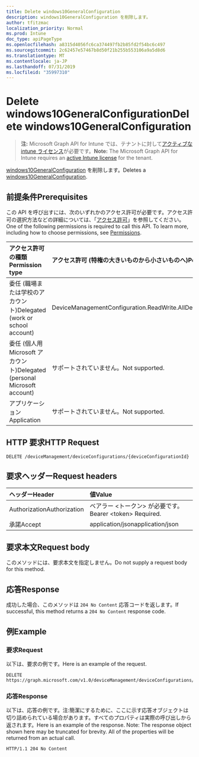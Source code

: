 ```yaml
---
title: Delete windows10GeneralConfiguration
description: windows10GeneralConfiguration を削除します。
author: tfitzmac
localization_priority: Normal
ms.prod: Intune
doc_type: apiPageType
ms.openlocfilehash: a8315d4056fc6ca374497fb2b85fd2f54bc6c497
ms.sourcegitcommit: 2c62457e57467b8d50f21b255b553106a9a5d8d6
ms.translationtype: MT
ms.contentlocale: ja-JP
ms.lasthandoff: 07/31/2019
ms.locfileid: "35997310"
---
```

# <a name="delete-windows10generalconfiguration"></a><span data-ttu-id="d5019-103">Delete windows10GeneralConfiguration</span><span class="sxs-lookup"><span data-stu-id="d5019-103">Delete windows10GeneralConfiguration</span></span>

> <span data-ttu-id="d5019-104">**注:** Microsoft Graph API for Intune では、テナントに対して[アクティブな intune ライセンス](https://go.microsoft.com/fwlink/?linkid=839381)が必要です。</span><span class="sxs-lookup"><span data-stu-id="d5019-104">**Note:** The Microsoft Graph API for Intune requires an [active Intune license](https://go.microsoft.com/fwlink/?linkid=839381) for the tenant.</span></span>

<span data-ttu-id="d5019-105">[windows10GeneralConfiguration](../resources/intune-deviceconfig-windows10generalconfiguration.md) を削除します。</span><span class="sxs-lookup"><span data-stu-id="d5019-105">Deletes a [windows10GeneralConfiguration](../resources/intune-deviceconfig-windows10generalconfiguration.md).</span></span>

## <a name="prerequisites"></a><span data-ttu-id="d5019-106">前提条件</span><span class="sxs-lookup"><span data-stu-id="d5019-106">Prerequisites</span></span>
<span data-ttu-id="d5019-p101">この API を呼び出すには、次のいずれかのアクセス許可が必要です。アクセス許可の選択方法などの詳細については、「[アクセス許可](/graph/permissions-reference)」を参照してください。</span><span class="sxs-lookup"><span data-stu-id="d5019-p101">One of the following permissions is required to call this API. To learn more, including how to choose permissions, see [Permissions](/graph/permissions-reference).</span></span>

|<span data-ttu-id="d5019-109">アクセス許可の種類</span><span class="sxs-lookup"><span data-stu-id="d5019-109">Permission type</span></span>|<span data-ttu-id="d5019-110">アクセス許可 (特権の大きいものから小さいものへ)</span><span class="sxs-lookup"><span data-stu-id="d5019-110">Permissions (from most to least privileged)</span></span>|
|:---|:---|
|<span data-ttu-id="d5019-111">委任 (職場または学校のアカウント)</span><span class="sxs-lookup"><span data-stu-id="d5019-111">Delegated (work or school account)</span></span>|<span data-ttu-id="d5019-112">DeviceManagementConfiguration.ReadWrite.All</span><span class="sxs-lookup"><span data-stu-id="d5019-112">DeviceManagementConfiguration.ReadWrite.All</span></span>|
|<span data-ttu-id="d5019-113">委任 (個人用 Microsoft アカウント)</span><span class="sxs-lookup"><span data-stu-id="d5019-113">Delegated (personal Microsoft account)</span></span>|<span data-ttu-id="d5019-114">サポートされていません。</span><span class="sxs-lookup"><span data-stu-id="d5019-114">Not supported.</span></span>|
|<span data-ttu-id="d5019-115">アプリケーション</span><span class="sxs-lookup"><span data-stu-id="d5019-115">Application</span></span>|<span data-ttu-id="d5019-116">サポートされていません。</span><span class="sxs-lookup"><span data-stu-id="d5019-116">Not supported.</span></span>|

## <a name="http-request"></a><span data-ttu-id="d5019-117">HTTP 要求</span><span class="sxs-lookup"><span data-stu-id="d5019-117">HTTP Request</span></span>
<!-- {
  "blockType": "ignored"
}
-->
``` http
DELETE /deviceManagement/deviceConfigurations/{deviceConfigurationId}
```

## <a name="request-headers"></a><span data-ttu-id="d5019-118">要求ヘッダー</span><span class="sxs-lookup"><span data-stu-id="d5019-118">Request headers</span></span>
|<span data-ttu-id="d5019-119">ヘッダー</span><span class="sxs-lookup"><span data-stu-id="d5019-119">Header</span></span>|<span data-ttu-id="d5019-120">値</span><span class="sxs-lookup"><span data-stu-id="d5019-120">Value</span></span>|
|:---|:---|
|<span data-ttu-id="d5019-121">Authorization</span><span class="sxs-lookup"><span data-stu-id="d5019-121">Authorization</span></span>|<span data-ttu-id="d5019-122">ベアラー &lt;トークン&gt; が必要です。</span><span class="sxs-lookup"><span data-stu-id="d5019-122">Bearer &lt;token&gt; Required.</span></span>|
|<span data-ttu-id="d5019-123">承諾</span><span class="sxs-lookup"><span data-stu-id="d5019-123">Accept</span></span>|<span data-ttu-id="d5019-124">application/json</span><span class="sxs-lookup"><span data-stu-id="d5019-124">application/json</span></span>|

## <a name="request-body"></a><span data-ttu-id="d5019-125">要求本文</span><span class="sxs-lookup"><span data-stu-id="d5019-125">Request body</span></span>
<span data-ttu-id="d5019-126">このメソッドには、要求本文を指定しません。</span><span class="sxs-lookup"><span data-stu-id="d5019-126">Do not supply a request body for this method.</span></span>

## <a name="response"></a><span data-ttu-id="d5019-127">応答</span><span class="sxs-lookup"><span data-stu-id="d5019-127">Response</span></span>
<span data-ttu-id="d5019-128">成功した場合、このメソッドは `204 No Content` 応答コードを返します。</span><span class="sxs-lookup"><span data-stu-id="d5019-128">If successful, this method returns a `204 No Content` response code.</span></span>

## <a name="example"></a><span data-ttu-id="d5019-129">例</span><span class="sxs-lookup"><span data-stu-id="d5019-129">Example</span></span>

### <a name="request"></a><span data-ttu-id="d5019-130">要求</span><span class="sxs-lookup"><span data-stu-id="d5019-130">Request</span></span>
<span data-ttu-id="d5019-131">以下は、要求の例です。</span><span class="sxs-lookup"><span data-stu-id="d5019-131">Here is an example of the request.</span></span>
``` http
DELETE https://graph.microsoft.com/v1.0/deviceManagement/deviceConfigurations/{deviceConfigurationId}
```

### <a name="response"></a><span data-ttu-id="d5019-132">応答</span><span class="sxs-lookup"><span data-stu-id="d5019-132">Response</span></span>
<span data-ttu-id="d5019-p102">以下は、応答の例です。注:簡潔にするために、ここに示す応答オブジェクトは切り詰められている場合があります。すべてのプロパティは実際の呼び出しから返されます。</span><span class="sxs-lookup"><span data-stu-id="d5019-p102">Here is an example of the response. Note: The response object shown here may be truncated for brevity. All of the properties will be returned from an actual call.</span></span>
``` http
HTTP/1.1 204 No Content
```



